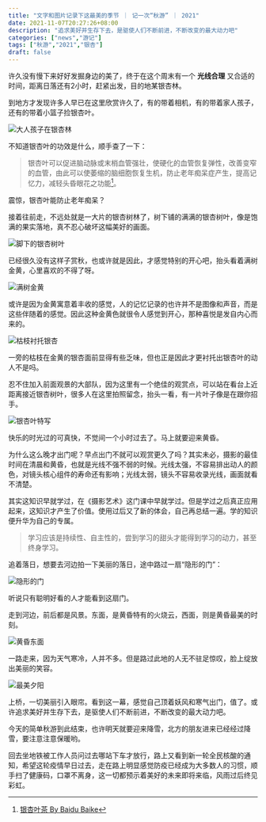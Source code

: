 ```yaml
---
title: "文字和图片记录下这最美的季节 ｜ 记一次“秋游” ｜ 2021"
date: 2021-11-07T20:27:26+08:00
description: "追求美好并生存下去，是驱使人们不断前进，不断改变的最大动力吧"
categories: ["news","游记"]
tags: ["秋游","2021","银杏"]
draft: false
---
```


许久没有慢下来好好发掘身边的美了，终于在这个周末有一个 **光线合理** 又合适的时间，距离日落还有2小时，赶紧出发，目的地某银杏林。

到地方才发现许多人早已在这里欣赏许久了，有的带着相机，有的带着家人孩子，还有的带着小篮子捡银杏叶。

![大人孩子在银杏林](https://imagehost-cdn.frytea.com/images/2021/11/07/201F3FCB-B6A5-4478-A89A-1F274AA27A40c1609fa7029b0695.jpg)

不知道银杏叶的功效是什么，顺手查了一下：

> 银杏叶可以促进脑动脉或末梢血管强壮，使硬化的血管恢复弹性，改善变窄的血管，由此可以使萎缩的脑细胞恢复生机，防止老年痴呆症产生，提高记忆力，减轻头昏眼花之功能[^1]。

震惊，银杏叶能防止老年痴呆？

接着往前走，不远处就是一大片的银杏树林了，树下铺的满满的银杏树叶，像是饱满的果实落地，真不忍心破坏这幅美好的画面。

![脚下的银杏树叶](https://imagehost-cdn.frytea.com/images/2021/11/07/4C44C40F-5E18-4653-A945-B9D88440B90705517990cee26f37.jpg)

已经很久没有这样子赏秋，也或许就是因此，才感觉特别的开心吧，抬头看着满树金黄，心里喜欢的不得了呀。

![满树金黄](https://imagehost-cdn.frytea.com/images/2021/11/07/D0EE5C6B-355B-4DFA-AA29-4BE6C50A111Dd9979703a760b2e6.jpg)

或许是因为金黄寓意着丰收的感觉，人的记忆记录的也许并不是图像和声音，而是这些伴随着的感觉。因此这种金黄色就很令人感觉到开心，那种喜悦是发自内心而来的。

![枯枝衬托银杏](https://imagehost-cdn.frytea.com/images/2021/11/07/70C04579-E23F-4FAD-BB6B-155CB5513D6Bfe4da4e8b3dc164b.jpg)

一旁的枯枝在金黄的银杏面前显得有些乏味，但也正是因此才更衬托出银杏叶的动人不是吗。

忍不住加入前面观景的大部队，因为这里有一个绝佳的观赏点，可以站在看台上近距离接近银杏树叶，很多人在这里拍照留念，抬头一看，有一片叶子像是在跟你招手。

![银杏叶特写](https://imagehost-cdn.frytea.com/images/2021/11/07/FBC328F5-F8F5-4D19-961A-400AF94B0940278f72ec7b09ebdc.jpg)


快乐的时光过的可真快，不觉间一个小时过去了。马上就要迎来黄昏。

为什么这么晚才出门呢？早点出门不就可以观赏更久了吗？其实未必，摄影的最佳时间在清晨和黄昏，也就是光线不强不弱的时候。光线太强，不容易排出动人的颜色，对镜头核心组件的寿命还有影响；光线太弱，镜头不容易收录光线，画面就看不清楚。

其实这知识早就学过，在《摄影艺术》这门课中早就学过。但是学过之后真正应用起来，这知识才产生了价值。使用过后又了新的体会，自己再总结一遍。学的知识便升华为自己的专属。

> 学习应该是持续性、自主性的，尝到学习的甜头才能得到学习的动力，甚至终身学习。

追着落日，想要去河边拍一下美丽的落日，途中路过一扇“隐形的门”：

![隐形的门](https://imagehost-cdn.frytea.com/images/2021/11/07/42F62A56-EC95-4946-8DB0-7DB0CFD9050Fd90d347d434502d6.jpg)

听说只有聪明好看的人才能看到这扇门。

走到河边，前后都是风景。东面，是黄昏特有的火烧云，西面，则是黄昏最美的时刻。

![黄昏东面](https://imagehost-cdn.frytea.com/images/2021/11/07/2BA2C845-7C94-49A1-8A6C-0B2D43B198039e01f0a61305bd1a.jpg)

一路走来，因为天气寒冷，人并不多。但是路过此地的人无不驻足惊叹，脸上绽放出美丽的笑容。

![最美夕阳](https://imagehost-cdn.frytea.com/images/2021/11/07/78EAE05E-67DD-4394-96F9-E96E8741F23A4caee84403f6f8bd.jpg)

上桥，一切美丽引入眼帘。看到这一幕，感觉自己顶着妖风和寒气出门，值了。或许追求美好并生存下去，是驱使人们不断前进，不断改变的最大动力吧。

今天的简单秋游到此结束，也许明天就要迎来降雪，北方的朋友进来已经经过降雪，要注意注意保暖哟。

回去坐地铁被工作人员问过去哪站下车才放行，路上又看到新一轮全民核酸的通知，希望这轮疫情早日过去，走在路上明显感觉防疫已经成为大多数人的习惯，顺手扫了健康码，口罩不离身，这一切都预示着美好的未来即将来临，风雨过后终见彩虹。

[^1]: [银杏叶茶 By Baidu Baike](https://baike.baidu.com/item/银杏叶茶/7163192)

